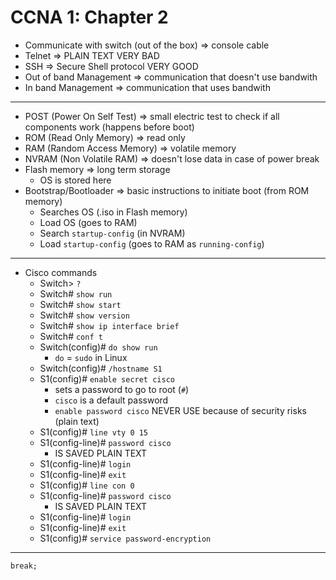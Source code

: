 # CCNA 1: Chapter 2

* Communicate with switch (out of the box) => console cable
* Telnet => PLAIN TEXT VERY BAD
* SSH => Secure Shell protocol VERY GOOD
* Out of band Management => communication that doesn't use bandwith
* In band Management => communication that uses bandwith
---
* POST (Power On Self Test) => small electric test to check if all components work (happens before boot)
* ROM (Read Only Memory) => read only
* RAM (Random Access Memory) => volatile memory
* NVRAM (Non Volatile RAM) => doesn't lose data in case of power break
* Flash memory => long term storage
    * OS is stored here
* Bootstrap/Bootloader => basic instructions to initiate boot (from ROM memory)
    * Searches OS (.iso in Flash memory)
    * Load OS (goes to RAM)
    * Search `startup-config` (in NVRAM)
    * Load `startup-config` (goes to RAM as `running-config`)
---
* Cisco commands
    * Switch> `?`
    * Switch# `show run`
    * Switch# `show start`
    * Switch# `show version`
    * Switch# `show ip interface brief`
    * Switch# `conf t`
    * Switch(config)# `do show run`
        * `do` = `sudo` in Linux
    * Switch(config)# `/hostname S1`
    * S1(config)# `enable secret cisco`
        * sets a password to go to root (`#`)
        * `cisco` is a default password
        * `enable password cisco` NEVER USE because of security risks (plain text)
    * S1(config)# `line vty 0 15`
    * S1(config-line)# `password cisco`
        * IS SAVED PLAIN TEXT
    * S1(config-line)# `login`
    * S1(config-line)# `exit`
    * S1(config)# `line con 0`
    * S1(config-line)# `password cisco`
        * IS SAVED PLAIN TEXT
    * S1(config-line)# `login`
    * S1(config-line)# `exit`
    * S1(config)# `service password-encryption`
---
`break;`